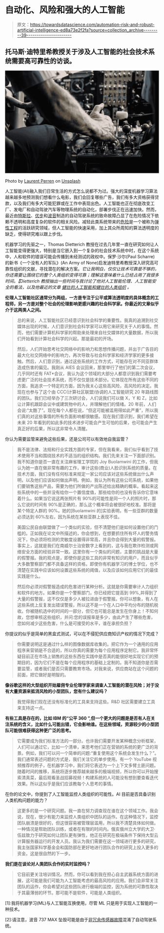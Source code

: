 # 自动化、风险和强大的人工智能

> 原文：<https://towardsdatascience.com/automation-risk-and-robust-artificial-intelligence-ed8a73e2f2fa?source=collection_archive---------39----------------------->

## 托马斯·迪特里希教授关于涉及人工智能的社会技术系统需要高可靠性的访谈。

![](img/851c4554499e206fd83139a0cae51135.png)

Photo by [Laurent Perren](https://unsplash.com/@laurent_perren?utm_source=medium&utm_medium=referral) on [Unsplash](https://unsplash.com?utm_source=medium&utm_medium=referral)

人工智能(AI)融入我们日常生活的方式怎么说都不为过。强大的深度机器学习算法越来越多地预测我们想看什么电影，我们会回复哪些广告，我们有多大资格获得贷款，以及我们有多大可能犯罪或在工作中表现出色。人工智能也正在彻底改变工厂、发电厂和自动驾驶汽车等物理系统的自动化，部署步伐正在迅速加快。然而，最近由[特斯拉](https://www.theguardian.com/technology/2018/jun/07/tesla-fatal-crash-silicon-valley-autopilot-mode-report)、[优步](http://fortune.com/2018/05/08/uber-autopilot-death-reason/)和[波音](https://www.theverge.com/2019/3/15/18267365/boeing-737-max-8-crash-autopilot-automation)制造的自动驾驶系统的致命故障凸显了在危险情况下依赖不透明和高度复杂的软件的相关风险。减轻此类系统带来的[危险](https://www.theatlantic.com/technology/archive/2017/09/saving-the-world-from-code/540393/?fbclid=IwAR0BEuIe9rOkl9wurqpTHRYAebXrdhoJ-5xcPQCMDeTbtnyR7hfVwawvxjA)是一个被称为[弹性工程](http://www.resilience-engineering-association.org/)的活跃研究领域，但人工智能的快速采用，加上其众所周知的算法透明度的缺乏，使得研究难以跟上步伐。

机器学习的先驱之一，Thomas Dietterich 教授在过去几年里一直在研究如何让人工智能变得更强大，特别是当它嵌入到一个复杂的社会技术系统中时，在这个系统中，人和软件的错误可能会传播到未经测试的政权中。保罗·沙尔(Paul Scharre)的新书《一个没有人的军队》(An Army of None)启发迪特里希教授深入研究高可靠性组织的文献，寻找潜在的解决方案。*它让我明白，仅仅让技术可靠是不够的，你还需要让围绕它的整个人类组织变得可靠；理解这意味着什么已经占用了我很多时间。【Dietterich 教授抽出一些时间与我讨论了他对人工智能伦理、人工智能安全的看法，以及他最近的文章 [*健壮的人工智能和健壮的人类组织*](https://link.springer.com/article/10.1007/s11704-018-8900-4) *。**

**伦理人工智能社区通常分为两组，一方是专注于公平或算法透明度的具体概念的工程师，另一方是对整个社会的伦理影响更感兴趣的社会科学家。你最近的文章似乎介于这两类人之间。**

> 总的来说，人工智能社区已经意识到社会科学的重要性。我真的追溯到社交媒体出现的时候，人们意识到社会科学家可以用它来研究关于人的事情。然而，他们需要计算机科学家的帮助来处理来自社交媒体的大量数据，所以我们开始看到计算社会科学的兴起。那是最初的开场。
> 
> 然后，人们开始思考社交网络中的影响力和思想传播问题，并出于广告目的最大化社交网络中的影响力，再次导致与社会科学家和经济学家的更多接触。然后，人们意识到，通过这些系统的工作方式，可能存在对不同亚群体造成伤害的偏见。我刚从 AIES 会议回来，那里举行了他们的第二次会议，几乎同时还有 FAT*会议，我认为这个领域的大部分人都意识到我们需要考虑更广泛的社会技术系统，而不仅仅是技术部分。它体现在所有这些不同的方面，我追求一个特定的方面，因为我关心这些高风险，高风险的决定。我现在也参与了这个由 CCC(计算社区联盟)协调的人工智能研究 20 年路线图的团队。我们已经举办了三次研讨会，人们说我们可以做 X，Y 和 Z，比如让计算机跟踪会议中或建筑物中的人，并理解他们的情绪。20 年前，人们会说:“太酷了”。现在每个人都在说，“但这可能被滥用得如此严重”，所以我们真的对这些事情的所有负面影响都很敏感。现在我们意识到，我们希望在未来 20 年看到的如此多的技术进步可能会产生可怕的后果，也可能会产生真正好的后果，所以这非常令人清醒。

你认为需要监管来避免这些后果，还是公司可以有效地自我监管？

> 我不是法律、法规和行业实践方面的专家，但在我看来，我们似乎看到了技术使用不当和围绕技术的不适当的组织结构。我们先来关注一下面部识别。我不知道你是否一直在关注麻省理工学院的 Joy Buolamwini 的工作，但我认为她一直在做非常有趣的工作，审计这些(商业)人脸识别系统的质量。在技术方面，我们没有任何标准来规定一家公司应该对这些系统做出什么声明，以及他们应该如何做出声明。例如，我认为所有这些公司系统，如果他们要销售这些产品，需要为他们所做的产出陈述给出精确的概率。看起来这些系统中的一些并没有给你一个置信度值，那些给你的也没有告诉你它意味着什么。如果当它说这两张照片有 90%的可能性是同一个人的照片时，那么它说的时间有 90%是正确的，那么这个概率将会被很好地校准。那将是某个特定人群的 90%。她的[Buolamwini 的]实验表明，有一些亚群的数量必须达到 60%左右，因为系统在某些亚群上表现不佳。
> 
> 美国公民自由联盟做了一个类似的实验，但不清楚他们是如何设置他们的门槛的。正如我在论文中所描述的，你会想到，在想要抓住所有坏人的警务情况下，你必须将检测的灵敏度设置得非常高，并且你会得到大量的假警报。事实上，这就是我们在南威尔士治安数字上看到的，这与我在欺诈检测或网络安全方面的经验非常一致。这里你有一个类似的问题，主要的挑战是大量的假警报。我的观点是，即使你是这些工具的非常有知识的用户，而且似乎大多数警察部门都不具备这样的资格，即使你有机器学习的博士学位，也不清楚在实践中应该如何设置这些系统的阈值，以及应该如何应用它们的最佳实践是什么。
> 
> 然后你必须对假警报造成的危害进行某种分析。这就是你需要审计人力组织和软件的地方。如果你是一个警察部门，你已经把它提高到 99%,并得到了大量的假警报，这不仅仅是多少人被拉进由于假警报。你可以想象，有人在这些系统上反复发出错误警报，所以这不是一个在人口中平均分布的随机税收。你被随机选中的时间的一部分，但它也可能总是发生在你身上！不知何故，您想审核这些组织，并问:您的误报率是多少，由此产生了哪些危害，您如何减少这些危害，什么是可接受的水平，谁在承担负担？

你提议的似乎是简单的黑盒式测试，可以在不侵犯供应商知识产权的情况下完成？

> 你需要说明这是通过什么样的图像数据库收集的。把它作为一个通用的应用程序来营销是不合适的，所以你真的需要为每个应用程序定制它。我非常怀疑目前正在市场上销售的这些东西在实践中是否真的能很好地实现它们的预期目的，因为它们不是在每个应用程序的基础上定制的。我不知道你是否需要监管，或者我们是否只需要教育市场。对我来说，供应商站在这个问题的前面，把它做好是明智的。

**像谷歌这样的大型组织开始雇佣专业伦理学家来调查人工智能的潜在风险；对于没有大量资源来抵消风险的小型团队，您有什么建议吗？**

> 我觉得我们现在还没有标准化的工具来支持这些。R&D 社区需要建立工具来支持这一点。

**有些工具是存在的，比如 IBM 的“公平 360 ”,但一个更大的问题是是否有人在关注系统的含义，比如什么可能出错，它会影响谁。在这些领域，资源较少的小型团队可能很难获得这种更广泛的思考。**

> 它需要成为我们标准方法的一部分。也许我们需要开发某种概念分析框架，人们可以通过它，比如一个清单，来思考他们正在营销的系统的更广泛的背景。例如，我们可以问一个简单的问题:“重复使用这个系统会发生什么？”。我们通常表述问题的方式是，我们关注它的单步使用。有一个 YouTube 视频推荐的例子，在机器学习中，我们将它表述为一个上下文多臂土匪问题。随着时间的推移，系统将逐步推荐越来越多的极端视频，所以你可以开始搜索清真菜，最后观看圣战招募视频！构建系统的人可能没有想到要查看迭代效果。所以这似乎是我们应该教每个人思考的事情。

在你的论文中，你提到了人工智能监控人类组织的可能性。AI 目前是否具备识别人类机构问题的能力？

> 这更多的是一个研究问题。我一直在努力调查现在谁在这个领域工作。我会说，现在，很少有能力来监控人类组织中团队的运作。在这种情况下，监控团队崩溃是很好的，但这很容易被管理层滥用，所以我不清楚具体如何做。一种情况是帮助团队训练，或者在有限的时间内。俄亥俄州立大学的大卫·伍兹致力于研究如何让团队更有弹性，他正在研究在极端条件下保持大型云计算服务器运行的开发人员。我认为我们需要在这一领域进行更多的研究，我主张国家科学基金会和国防部在更好地进行团队合作的研究上投入更多的资金。这是很自然的下一步。

**我们是在谈论对人类团队合作的实时监控吗？**

> 它目前更关注培训情况。然而，你可以看到我在担心自主武器系统方面的进展，这可能是我们可能为人工智能考虑的最高风险的应用。我们会非常关注团队的运作，你会希望对这些团队进行极端的监控，因为系统的可靠性取决于其最薄弱的环节。那可能不是软件，可能是人类组织。

[1]:我将机器学习(ML)与人工智能互换使用，尽管 ML 只是用于实现人工智能的一种技术。

[2]:请注意，波音 737 MAX 坠毁可能是由于[非冗余传感器故障](https://www.seattletimes.com/business/boeing-aerospace/failed-certification-faa-missed-safety-issues-in-the-737-max-system-implicated-in-the-lion-air-crash/)混淆了自动驾驶系统。

[3]:看到这里是对[多臂土匪问题](https://en.wikipedia.org/wiki/Multi-armed_bandit)的描述。
